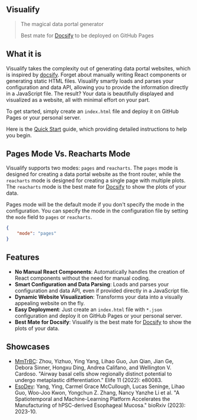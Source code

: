 ## Visualify

> The magical data portal generator
>
> Best mate for [Docsify](https://docsify.js.org/) to be deployed on GitHub
> Pages

## What it is

Visualify takes the complexity out of generating data portal websites, which is
inspired by [docsify](https://docsify.js.org/). Forget about manually writing
React components or generating static HTML files. Visualify smartly loads and
parses your configuration and data API, allowing you to provide the information
directly in a JavaScript file. The result? Your data is beautifully displayed
and visualized as a website, all with minimal effort on your part.

To get started, simply create an `index.html` file and deploy it on GitHub Pages
or your personal server.

Here is the [Quick Start](https://visualify.pharmacy.arizona.edu/#/quickstart) guide, which providing detailed
instructions to help you begin.

## Pages Mode Vs. Reacharts Mode

Visualify supports two modes: `pages` and `reacharts`. The `pages` mode is
designed for creating a data portal website as the front router, while the
`reacharts` mode is designed for creating a single page with multiple plots. The
`reacharts` mode is the best mate for [Docsify](https://docsify.js.org/) to show
the plots of your data.

Pages mode will be the default mode if you don't specify the mode in the
configuration. You can specify the mode in the configuration file by setting the
`mode` field to `pages` or `reacharts`.

```json
{
    "mode": "pages"
}
```

## Features

-   **No Manual React Components**: Automatically handles the creation of React
    components without the need for manual coding.
-   **Smart Configuration and Data Parsing**: Loads and parses your
    configuration and data API, even if provided directly in a JavaScript file.
-   **Dynamic Website Visualization**: Transforms your data into a visually
    appealing website on the fly.
-   **Easy Deployment**: Just create an `index.html` file with `*.json`
    configuration and deploy it on GitHub Pages or your personal server.
-   **Best Mate for Docsify**: Visualify is the best mate for
    [Docsify](https://docsify.js.org/) to show the plots of your data.

## Showcases

-   [MmTrBC](https://visualify.pharmacy.arizona.edu/MmTrBC/): Zhou, Yizhuo, Ying Yang, Lihao Guo, Jun Qian, Jian Ge, Debora Sinner, Hongxu Ding, Andrea Califano, and Wellington V. Cardoso. "Airway basal cells show regionally distinct potential to undergo metaplastic differentiation." Elife 11 (2022): e80083.
-   [EsoDev](https://visualify.pharmacy.arizona.edu/EsoDev/): Yang, Ying, Carmel Grace McCullough, Lucas Seninge, Lihao Guo, Woo-Joo Kwon, Yongchun Z. Zhang, Nancy Yanzhe Li et al. "A Spatiotemporal and Machine-Learning Platform Accelerates the Manufacturing of hPSC-derived Esophageal Mucosa." bioRxiv (2023): 2023-10.

    